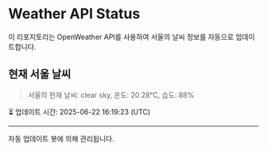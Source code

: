 
# Weather API Status

이 리포지토리는 OpenWeather API를 사용하여 서울의 날씨 정보를 자동으로 업데이트합니다.

## 현재 서울 날씨
> 서울의 현재 날씨: clear sky, 온도: 20.28°C, 습도: 88%

⏳ 업데이트 시간: 2025-06-22 16:19:23 (UTC)

---
자동 업데이트 봇에 의해 관리됩니다.
